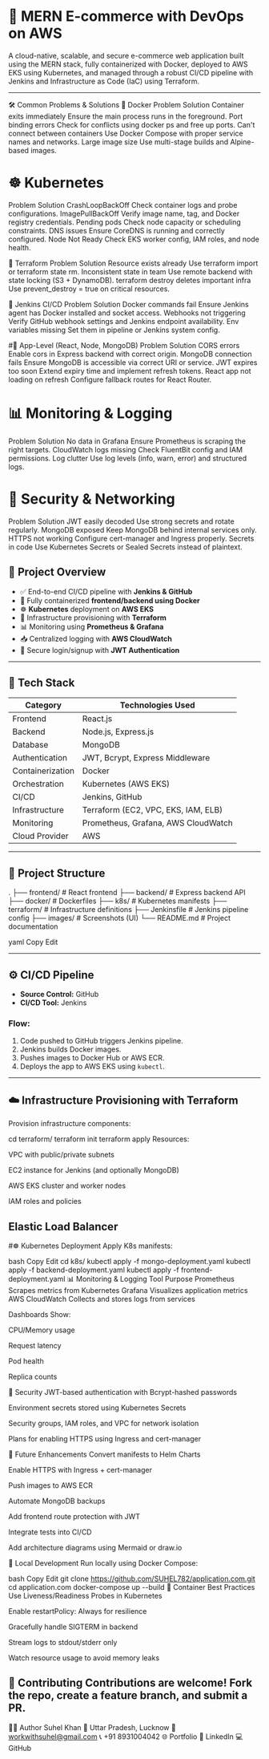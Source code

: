 # 🛒 MERN E-commerce with DevOps on AWS

A cloud-native, scalable, and secure e-commerce web application built using the MERN stack, fully containerized with Docker, deployed to AWS EKS using Kubernetes, and managed through a robust CI/CD pipeline with Jenkins and Infrastructure as Code (IaC) using Terraform.

---
🛠 Common Problems & Solutions
🐳 Docker
Problem	Solution
Container exits immediately	Ensure the main process runs in the foreground.
Port binding errors	Check for conflicts using docker ps and free up ports.
Can't connect between containers	Use Docker Compose with proper service names and networks.
Large image size	Use multi-stage builds and Alpine-based images.

# ☸️ Kubernetes
Problem	Solution
CrashLoopBackOff	Check container logs and probe configurations.
ImagePullBackOff	Verify image name, tag, and Docker registry credentials.
Pending pods	Check node capacity or scheduling constraints.
DNS issues	Ensure CoreDNS is running and correctly configured.
Node Not Ready	Check EKS worker config, IAM roles, and node health.

🔧 Terraform
Problem	Solution
Resource exists already	Use terraform import or terraform state rm.
Inconsistent state in team	Use remote backend with state locking (S3 + DynamoDB).
terraform destroy deletes important infra	Use prevent_destroy = true on critical resources.

🧪 Jenkins CI/CD
Problem	Solution
Docker commands fail	Ensure Jenkins agent has Docker installed and socket access.
Webhooks not triggering	Verify GitHub webhook settings and Jenkins endpoint availability.
Env variables missing	Set them in pipeline or Jenkins system config.

#🧩 App-Level (React, Node, MongoDB)
Problem	Solution
CORS errors	Enable cors in Express backend with correct origin.
MongoDB connection fails	Ensure MongoDB is accessible via correct URI or service.
JWT expires too soon	Extend expiry time and implement refresh tokens.
React app not loading on refresh	Configure fallback routes for React Router.

# 📊 Monitoring & Logging
Problem	Solution
No data in Grafana	Ensure Prometheus is scraping the right targets.
CloudWatch logs missing	Check FluentBit config and IAM permissions.
Log clutter	Use log levels (info, warn, error) and structured logs.

# 🔐 Security & Networking
Problem	Solution
JWT easily decoded	Use strong secrets and rotate regularly.
MongoDB exposed	Keep MongoDB behind internal services only.
HTTPS not working	Configure cert-manager and Ingress properly.
Secrets in code	Use Kubernetes Secrets or Sealed Secrets instead of plaintext.

## 🚀 Project Overview

- ✅ End-to-end CI/CD pipeline with **Jenkins & GitHub**
- 🐳 Fully containerized **frontend/backend using Docker**
- ☸️ **Kubernetes** deployment on **AWS EKS**
- 🧰 Infrastructure provisioning with **Terraform**
- 📊 Monitoring using **Prometheus & Grafana**
- 📥 Centralized logging with **AWS CloudWatch**
- 🔐 Secure login/signup with **JWT Authentication**

---

## 🧩 Tech Stack

| Category        | Technologies Used                                 |
|----------------|----------------------------------------------------|
| Frontend        | React.js                                           |
| Backend         | Node.js, Express.js                                |
| Database        | MongoDB                                            |
| Authentication  | JWT, Bcrypt, Express Middleware                    |
| Containerization| Docker                                             |
| Orchestration   | Kubernetes (AWS EKS)                               |
| CI/CD           | Jenkins, GitHub                                    |
| Infrastructure  | Terraform (EC2, VPC, EKS, IAM, ELB)                |
| Monitoring      | Prometheus, Grafana, AWS CloudWatch               |
| Cloud Provider  | AWS                                                |

---

## 📁 Project Structure

.
├── frontend/ # React frontend
├── backend/ # Express backend API
├── docker/ # Dockerfiles
├── k8s/ # Kubernetes manifests
├── terraform/ # Infrastructure definitions
├── Jenkinsfile # Jenkins pipeline config
├── images/ # Screenshots (UI)
└── README.md # Project documentation

yaml
Copy
Edit

---

## ⚙️ CI/CD Pipeline

- **Source Control:** GitHub  
- **CI/CD Tool:** Jenkins

### Flow:
1. Code pushed to GitHub triggers Jenkins pipeline.
2. Jenkins builds Docker images.
3. Pushes images to Docker Hub or AWS ECR.
4. Deploys the app to AWS EKS using `kubectl`.

---

## ☁️ Infrastructure Provisioning with Terraform

Provision infrastructure components:

cd terraform/
terraform init
terraform apply
Resources:

VPC with public/private subnets

EC2 instance for Jenkins (and optionally MongoDB)

AWS EKS cluster and worker nodes

IAM roles and policies

Elastic Load Balancer
----
#☸️ Kubernetes Deployment
Apply K8s manifests:

bash
Copy
Edit
cd k8s/
kubectl apply -f mongo-deployment.yaml
kubectl apply -f backend-deployment.yaml
kubectl apply -f frontend-deployment.yaml
📊 Monitoring & Logging
Tool	Purpose
Prometheus	Scrapes metrics from Kubernetes
Grafana	Visualizes application metrics
AWS CloudWatch	Collects and stores logs from services

Dashboards Show:

CPU/Memory usage

Request latency

Pod health

Replica counts

🔐 Security
JWT-based authentication with Bcrypt-hashed passwords

Environment secrets stored using Kubernetes Secrets

Security groups, IAM roles, and VPC for network isolation

Plans for enabling HTTPS using Ingress and cert-manager

🧠 Future Enhancements
Convert manifests to Helm Charts

Enable HTTPS with Ingress + cert-manager

Push images to AWS ECR

Automate MongoDB backups

Add frontend route protection with JWT

Integrate tests into CI/CD

Add architecture diagrams using Mermaid or draw.io

🧪 Local Development
Run locally using Docker Compose:

bash
Copy
Edit
git clone https://github.com/SUHEL782/application.com.git
cd application.com
docker-compose up --build
🧰 Container Best Practices
Use Liveness/Readiness Probes in Kubernetes

Enable restartPolicy: Always for resilience

Gracefully handle SIGTERM in backend

Stream logs to stdout/stderr only

Watch resource usage to avoid memory leaks



🤝 Contributing
Contributions are welcome! Fork the repo, create a feature branch, and submit a PR.
------

👨‍💻 Author
Suhel Khan
📍 Uttar Pradesh, Lucknow
📧 workwithsuhel@gmail.com
📞 +91 8931004042
🌐 Portfolio
🔗 LinkedIn
💻 GitHub

